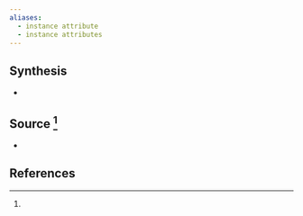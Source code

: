 ```yaml
---
aliases:
  - instance attribute
  - instance attributes
---
```

## Synthesis
- 
## Source [^1]
- 
## References

[^1]: